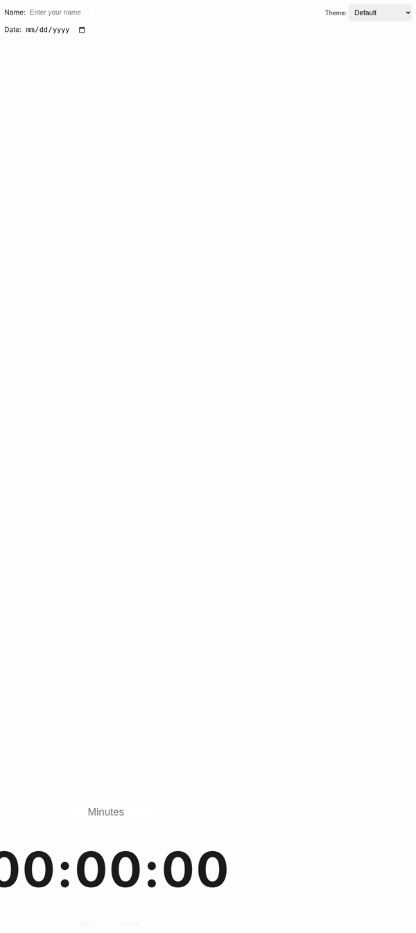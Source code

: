 <!DOCTYPE html>
<html lang="en">
<head>
  <meta charset="UTF-8">
  <meta name="viewport" content="width=device-width, initial-scale=1.0">
  <title>Custom Countdown Timer</title>
  <style>
    @import url('https://fonts.googleapis.com/css2?family=Lemon+Milk&display=swap');

    :root {
      --background-color: #fdf6e3;
      --text-color: #333;
      --button-bg: #222;
      --button-hover-bg: #555;
    }

    body {
      margin: 0;
      display: flex;
      flex-direction: column;
      justify-content: center;
      align-items: center;
      min-height: 100vh;
      background: var(--background-color) url('https://www.transparenttextures.com/patterns/lined-paper.png');
      color: var(--text-color);
      font-family: 'Lemon Milk', sans-serif;
      box-sizing: border-box;
      overflow: hidden;
    }

    .time {
      font-size: calc(10vw + 1rem);
      font-weight: bold;
      letter-spacing: 4px;
      margin: 20px 0;
      color: var(--text-color);
      text-align: center;
    }

    .buttons {
      display: flex;
      justify-content: center;
      gap: 20px;
      margin-top: 20px;
    }

    button {
      font-size: 1rem;
      padding: 10px 20px;
      background-color: var(--button-bg);
      color: #f4f4f4;
      border: none;
      border-radius: 10px;
      cursor: pointer;
      transition: background-color 0.3s, color 0.3s;
    }

    button:hover {
      background-color: var(--button-hover-bg);
      color: white;
    }

    .input-container {
      margin-bottom: 20px;
      text-align: center;
    }

    .input-container input {
      font-size: 1.5rem;
      padding: 10px;
      width: 100%;
      max-width: 200px;
      text-align: center;
      border: 2px solid var(--text-color);
      border-radius: 5px;
      box-sizing: border-box;
    }

    .theme-selector {
      position: absolute;
      top: 10px;
      right: 10px;
      text-align: right;
    }

    .theme-selector select {
      font-size: 1rem;
      padding: 10px;
      border: 2px solid var(--text-color);
      border-radius: 5px;
    }

    .name-date {
      position: absolute;
      top: 10px;
      left: 10px;
      font-size: 1rem;
      text-align: left;
    }

    .name-date input {
      font-size: 1rem;
      padding: 5px;
      margin: 5px 0;
      border: 1px solid var(--text-color);
      border-radius: 3px;
      box-sizing: border-box;
      width: calc(100% - 20px);
      max-width: 150px;
    }

    @media (max-width: 768px) {
      .time {
        font-size: calc(8vw + 1rem);
      }

      .buttons button {
        padding: 10px;
        font-size: 0.9rem;
      }
    }

    @media (max-width: 480px) {
      .time {
        font-size: calc(6vw + 1rem);
        letter-spacing: 2px;
      }

      .buttons button {
        padding: 8px;
        font-size: 0.8rem;
      }
    }
  </style>
</head>
<body>
  <div class="name-date">
    <label for="name">Name:</label>
    <input type="text" id="name" placeholder="Enter your name">
    <br>
    <label for="date">Date:</label>
    <input type="date" id="date">
  </div>

  <div class="theme-selector">
    <label for="theme">Theme:</label>
    <select id="theme">
      <option value="default">Default</option>
      <option value="pastel-blue">Pastel Blue</option>
      <option value="pastel-pink">Pastel Pink</option>
      <option value="pastel-green">Pastel Green</option>
      <option value="pastel-purple">Pastel Purple</option>
      <option value="pastel-yellow">Pastel Yellow</option>
      <option value="pastel-mint">Pastel Mint</option>
      <option value="pastel-orange">Pastel Orange</option>
      <option value="amoled">AMOLED Dark</option>
    </select>
  </div>

  <div class="input-container">
    <input type="number" id="inputMinutes" placeholder="Minutes" min="0" />
  </div>

  <div class="time" id="time">00:00:00</div>

  <div class="buttons">
    <button id="startStop">Start</button>
    <button id="reset">Reset</button>
  </div>

  <script>
    let timerInterval;
    let isRunning = false;
    let totalSeconds = 0;

    const timeDisplay = document.getElementById('time');
    const startStopButton = document.getElementById('startStop');
    const resetButton = document.getElementById('reset');
    const inputMinutes = document.getElementById('inputMinutes');
    const themeSelector = document.getElementById('theme');

    function formatTime(seconds) {
      const hrs = String(Math.floor(seconds / 3600)).padStart(2, '0');
      const mins = String(Math.floor((seconds % 3600) / 60)).padStart(2, '0');
      const secs = String(seconds % 60).padStart(2, '0');
      return `${hrs}:${mins}:${secs}`;
    }

    function updateDisplay() {
      timeDisplay.textContent = formatTime(totalSeconds);
    }

    function startTimer() {
      timerInterval = setInterval(() => {
        if (totalSeconds > 0) {
          totalSeconds--;
          updateDisplay();
        } else {
          stopTimer();
          alert('Time is up!');
        }
      }, 1000);
      isRunning = true;
      startStopButton.textContent = 'Stop';
    }

    function stopTimer() {
      clearInterval(timerInterval);
      isRunning = false;
      startStopButton.textContent = 'Start';
    }

    startStopButton.addEventListener('click', () => {
      if (!isRunning) {
        const minutes = parseInt(inputMinutes.value) || 0;
        if (totalSeconds === 0 && minutes > 0) {
          totalSeconds = minutes * 60;
          updateDisplay();
        }
        if (totalSeconds > 0) {
          startTimer();
        }
      } else {
        stopTimer();
      }
    });

    resetButton.addEventListener('click', () => {
      stopTimer();
      totalSeconds = 0;
      updateDisplay();
    });

    themeSelector.addEventListener('change', () => {
      const theme = themeSelector.value;
      switch (theme) {
        case 'pastel-blue':
          document.documentElement.style.setProperty('--background-color', '#d0e8f2');
          document.documentElement.style.setProperty('--text-color', '#1e3d59');
          document.documentElement.style.setProperty('--button-bg', '#1e3d59');
          document.documentElement.style.setProperty('--button-hover-bg', '#4d648d');
          break;
        case 'pastel-pink':
          document.documentElement.style.setProperty('--background-color', '#f8d7da');
          document.documentElement.style.setProperty('--text-color', '#721c24');
          document.documentElement.style.setProperty('--button-bg', '#721c24');
          document.documentElement.style.setProperty('--button-hover-bg', '#a33e4b');
          break;
        case 'pastel-green':
          document.documentElement.style.setProperty('--background-color', '#d4edda');
          document.documentElement.style.setProperty('--text-color', '#155724');
          document.documentElement.style.setProperty('--button-bg', '#155724');
          document.documentElement.style.setProperty('--button-hover-bg', '#3e8c57');
          break;
        case 'pastel-purple':
          document.documentElement.style.setProperty('--background-color', '#e6e6fa');
          document.documentElement.style.setProperty('--text-color', '#4b0082');
          document.documentElement.style.setProperty('--button-bg', '#4b0082');
          document.documentElement.style.setProperty('--button-hover-bg', '#6a5acd');
          break;
        case 'pastel-yellow':
          document.documentElement.style.setProperty('--background-color', '#fffacd');
          document.documentElement.style.setProperty('--text-color', '#8b8000');
          document.documentElement.style.setProperty('--button-bg', '#8b8000');
          document.documentElement.style.setProperty('--button-hover-bg', '#bdb76b');
          break;
        case 'pastel-mint':
          document.documentElement.style.setProperty('--background-color', '#f5fffa');
          document.documentElement.style.setProperty('--text-color', '#006400');
          document.documentElement.style.setProperty('--button-bg', '#006400');
          document.documentElement.style.setProperty('--button-hover-bg', '#228b22');
          break;
        case 'pastel-orange':
          document.documentElement.style.setProperty('--background-color', '#ffefd5');
          document.documentElement.style.setProperty('--text-color', '#ff4500');
          document.documentElement.style.setProperty('--button-bg', '#ff4500');
          document.documentElement.style.setProperty('--button-hover-bg', '#ff6347');
          break;
        case 'amoled':
          document.documentElement.style.setProperty('--background-color', '#000');
          document.documentElement.style.setProperty('--text-color', '#fff');
          document.documentElement.style.setProperty('--button-bg', '#333');
          document.documentElement.style.setProperty('--button-hover-bg', '#666');
          break;
        default:
          document.documentElement.style.setProperty('--background-color', '#fdf6e3');
          document.documentElement.style.setProperty('--text-color', '#333');
          document.documentElement.style.setProperty('--button-bg', '#222');
          document.documentElement.style.setProperty('--button-hover-bg', '#555');
          break;
      }
    });

    updateDisplay();
  </script>
</body>
</html>

